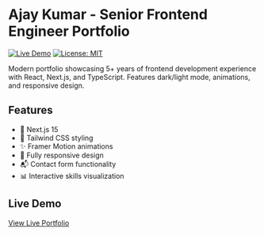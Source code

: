 # Ajay Kumar - Senior Frontend Engineer Portfolio

[![Live Demo](https://img.shields.io/badge/demo-live-brightgreen)]([https://ajay-kumar-portfolio.vercel.app](https://ajey-portfolio-zeta-gray-80.vercel.app/))
[![License: MIT](https://img.shields.io/badge/License-MIT-blue.svg)](https://opensource.org/licenses/MIT)

Modern portfolio showcasing 5+ years of frontend development experience with React, Next.js, and TypeScript. Features dark/light mode, animations, and responsive design.


## Features

- 🚀 Next.js 15
- 🎨 Tailwind CSS styling
- ✨ Framer Motion animations
- 📱 Fully responsive design
- 📬 Contact form functionality
- 📊 Interactive skills visualization

## Live Demo

[View Live Portfolio](https://ajay-kumar-portfolio.vercel.app)
